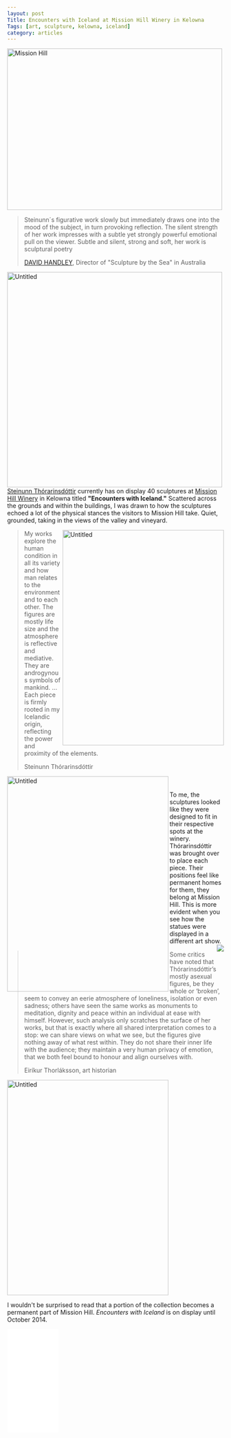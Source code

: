 ```yaml
---
layout: post
Title: Encounters with Iceland at Mission Hill Winery in Kelowna
Tags: [art, sculpture, kelowna, iceland]
category: articles
---
```

<a href="https://www.flickr.com/photos/jmccullough/14820184995" title="Mission Hill by James M., on Flickr"><img src="https://farm3.staticflickr.com/2939/14820184995_51471c4880.jpg" width="500" height="375" alt="Mission Hill"></a>

> Steinunn´s figurative work slowly but immediately draws one into the mood of the subject, in turn provoking reflection. The silent strength of her work impresses with a subtle yet strongly powerful emotional pull on the viewer. Subtle and silent, strong and soft, her work is sculptural poetry
>
> [DAVID HANDLEY](http://www.steinunnth.com/literature.html "David Handley Quote"), Director of "Sculpture by the Sea" in Australia

<img src="https://farm3.staticflickr.com/2905/14817705494_cf4243c8a9.jpg" align="left" width="500" height="500" alt="Untitled">

[Steinunn Thórarinsdóttir](http://www.steinunnth.com/ "Steinunn Thorarinsdottir") currently has on display 40 sculptures at [Mission Hill Winery](http://www.missionhillwinery.com/ "Mission Hill Winery") in Kelowna titled **"Encounters with Iceland."** Scattered across the grounds and within the buildings, I was drawn to how the sculptures echoed a lot of the physical stances the visitors to Mission Hill take. Quiet, grounded, taking in the views of the valley and vineyard. 

<img src="https://farm4.staticflickr.com/3852/14820070785_49b13bfd43.jpg" align="right" width="375" height="500" alt="Untitled">

> My works explore the human condition in all its variety and how man relates to the environment and to each other. The figures are mostly life size and the atmosphere is reflective and mediative. They are androgynous symbols of mankind. ... Each piece is firmly rooted in my Icelandic origin, reflecting the power and proximity of the elements.
> 
> Steinunn Thórarinsdóttir

<img src="https://farm4.staticflickr.com/3904/14576698479_3a49c44fc9.jpg" align="left" width="375" height="500" alt="Untitled" padding="5px">
<br>
<br>
To me, the sculptures looked like they were designed to fit in their respective spots at the winery. Thórarinsdóttir was brought over to place each piece. Their positions feel like permanent homes for them, they belong at Mission Hill. This is more evident when you see how the statues were displayed in a different art show.

<img src="http://www.steinunnth.com/images/7%202012%20encounter%20scott%20white%20contemporary.jpg" align="right">

> Some critics have noted that Thórarinsdóttir’s mostly asexual figures, be they whole or ‘broken’, seem to convey an eerie atmosphere of loneliness, isolation or even sadness; others have seen the same works as monuments to meditation, dignity and peace within an individual at ease with himself. However, such analysis only scratches the surface of her works, but that is exactly where all shared interpretation comes to a stop: we can share views on what we see, but the figures give nothing away of what rest within. They do not share their inner life with the audience; they maintain a very human privacy of emotion, that we both feel bound to honour and align ourselves with.
>
> Eiríkur Thorláksson, art historian

<img src="https://farm6.staticflickr.com/5592/14633408239_321fed2452.jpg" width="375" height="500" alt="Untitled">

I wouldn't be surprised to read that a portion of the collection becomes a permanent part of Mission Hill. *Encounters with Iceland* is on display until October 2014.


<iframe style="width:120px;height:240px;" marginwidth="0" marginheight="0" scrolling="no" frameborder="0" src="//ws-na.amazon-adsystem.com/widgets/q?ServiceVersion=20070822&OneJS=1&Operation=GetAdHtml&MarketPlace=US&source=ss&ref=ss_til&ad_type=product_link&tracking_id=four0b-20&marketplace=amazon&region=US&placement=1770502300&asins=1770502300&linkId=L6X5VMGJYRG5PLT3&show_border=true&link_opens_in_new_window=true">
</iframe>
